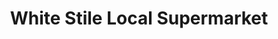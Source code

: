 ---
title: "White Stile Local Supermarket"
url: /brentford/white-stile-local-supermarket/
shop: convenience
---